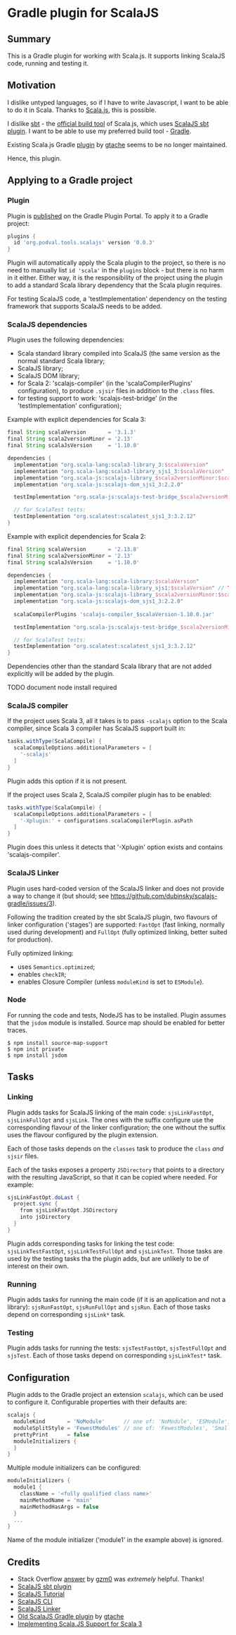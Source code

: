 # Gradle plugin for ScalaJS #

## Summary ##

This is a Gradle plugin for working with Scala.js.
It supports linking ScalaJS code, running and testing it.

## Motivation ##

I dislike untyped languages, so if I have to write Javascript,
I want to be able to do it in Scala.
Thanks to [Scala.js](https://www.scala-js.org/), this is possible.

I dislike [sbt](https://www.scala-sbt.org/) - the [official
build tool](https://www.scala-js.org/doc/project/) of Scala.js,
which uses [ScalaJS sbt plugin](https://github.com/scala-js/scala-js/tree/main/sbt-plugin/src/main/scala/org/scalajs/sbtplugin).
I want to be able to use my preferred build tool - [Gradle](https://gradle.org/).

Existing Scala.js Gradle [plugin](https://github.com/gtache/scalajs-gradle) by
[gtache](https://github.com/gtache) seems to be no longer maintained.

Hence, this plugin.


## Applying to a Gradle project ##

### Plugin ###

Plugin is [published](https://plugins.gradle.org/plugin/org.podval.tools.scalajs)
on the Gradle Plugin Portal. To apply it to a Gradle project:

```groovy
plugins {
  id 'org.podval.tools.scalajs' version '0.0.3'
}
```

Plugin will automatically apply the Scala plugin to the project, so there is no need to manually list
`id 'scala'` in the `plugins` block - but there is no harm in it either.
Either way, it is the responsibility of the project using the plugin to add a standard Scala library
dependency that the Scala plugin requires.

For testing ScalaJS code, a 'testImplementation' dependency on the testing framework that supports ScalaJS needs to be added.

### ScalaJS dependencies ###

Plugin uses the following dependencies:
- Scala standard library compiled into ScalaJS (the same version as the normal standard Scala library;
- ScalaJS library;
- ScalaJS DOM library;
- for Scala 2: 'scalajs-compiler' (in the 'scalaCompilerPlugins' configuration), to produce
  `.sjsir` files in addition to the `.class` files.
- for testing support to work: 'scalajs-test-bridge' (in the 'testImplementation' configuration);

Example with explicit dependencies for Scala 3:
```groovy
final String scalaVersion       = '3.1.3'
final String scala2versionMinor = '2.13'
final String scalaJsVersion     = '1.10.0'

dependencies {
  implementation "org.scala-lang:scala3-library_3:$scalaVersion"
  implementation "org.scala-lang:scala3-library_sjs1_3:$scalaVersion"
  implementation "org.scala-js:scalajs-library_$scala2versionMinor:$scalaJsVersion"
  implementation "org.scala-js:scalajs-dom_sjs1_3:2.2.0"

  testImplementation "org.scala-js:scalajs-test-bridge_$scala2versionMinor:$scalaJsVersion"

  // for ScalaTest tests:  
  testImplementation "org.scalatest:scalatest_sjs1_3:3.2.12"
}
```

Example with explicit dependencies for Scala 2:
```groovy
final String scalaVersion       = '2.13.8'
final String scala2versionMinor = '2.13'
final String scalaJsVersion     = '1.10.0'

dependencies {
  implementation "org.scala-lang:scala-library:$scalaVersion"
  implementation "org.scala-lang:scala-library_sjs1:$scalaVersion" // TODO
  implementation "org.scala-js:scalajs-library_$scala2versionMinor:$scalaJsVersion"
  implementation "org.scala-js:scalajs-dom_sjs1_3:2.2.0"
  
  scalaCompilerPlugins 'scalajs-compiler_$scalaVersion-1.10.0.jar'

  testImplementation "org.scala-js:scalajs-test-bridge_$scala2versionMinor:$scalaJsVersion"

  // for ScalaTest tests:  
  testImplementation "org.scalatest:scalatest_sjs1_3:3.2.12"
}
```

Dependencies other than the standard Scala library that are not added explicitly will be added by the plugin.

TODO document node install required

### ScalaJS compiler ###

If the project uses Scala 3, all it takes is to pass `-scalajs` option to the Scala compiler, since
Scala 3 compiler has ScalaJS support built in:

```groovy
tasks.withType(ScalaCompile) {
  scalaCompileOptions.additionalParameters = [
    '-scalajs'
  ]
}
```

Plugin adds this option if it is not present.

If the project uses Scala 2, ScalaJS compiler plugin has to be enabled:
```groovy
tasks.withType(ScalaCompile) {
  scalaCompileOptions.additionalParameters = [
    '-Xplugin:' + configurations.scalaCompilerPlugin.asPath
  ]
}
```

Plugin does this unless it detects that '-Xplugin' option exists and contains 'scalajs-compiler'.

### ScalaJS Linker ###

Plugin uses hard-coded version of the ScalaJS linker and does not provide a way to change it
(but should; see https://github.com/dubinsky/scalajs-gradle/issues/3).

Following the tradition created by the sbt ScalaJS plugin, two flavours of linker configuration
('stages') are supported:
`FastOpt` (fast linking, normally used during development) and
`FullOpt` (fully optimized linking, better suited for production).

Fully optimized linking:
- uses `Semantics.optimized`;
- enables `checkIR`;
- enables Closure Compiler (unless `moduleKind` is set to `ESModule`).

### Node ###

For running the code and tests, NodeJS has to be installed.
Plugin assumes that the `jsdom` module is installed.
Source map should be enabled for better traces.

```shell
$ npm install source-map-support
$ npm init private
$ npm install jsdom
```

## Tasks ##

### Linking ###

Plugin adds tasks for ScalaJS linking of the main code: 
`sjsLinkFastOpt`, `sjsLinkFullOpt` and `sjsLink`.
The ones with the suffix configure use the corresponding flavour of the linker configuration;
the one without the suffix uses the flavour configured by the plugin extension.

Each of those tasks depends on the `classes` task to produce the `class` *and* `sjsir` files.

Each of the tasks exposes a property `JSDirectory` that points to a directory
with the resulting JavaScript, so that it can be copied where needed.
For example:

```groovy
sjsLinkFastOpt.doLast {
  project.sync {
    from sjsLinkFastOpt.JSDirectory
    into jsDirectory
  }
}
```

Plugin adds corresponding tasks for linking the test code:
`sjsLinkTestFastOpt`, `sjsLinkTestFullOpt` and `sjsLinkTest`.
Those tasks are used by the testing tasks tha the plugin adds,
but are unlikely to be of interest on their own.

### Running ###

Plugin adds tasks for running the main code (if it is an application and not a library):
`sjsRunFastOpt`, `sjsRunFullOpt` and `sjsRun`.
Each of those tasks depend on corresponding `sjsLink*` task.

### Testing ###

Plugin adds tasks for running the tests:
`sjsTestFastOpt`, `sjsTestFullOpt` and `sjsTest`.
Each of those tasks depend on corresponding `sjsLinkTest*` task.


## Configuration ##

Plugin adds to the Gradle project an extension `scalajs`,
which can be used to configure it.
Configurable properties with their defaults are:

```groovy
scalajs {
  moduleKind       = 'NoModule'      // one of: 'NoModule', 'ESModule', 'CommonJSModule'
  moduleSplitStyle = 'FewestModules' // one of: 'FewestModules', 'SmallestModules'
  prettyPrint      = false
  moduleInitializers {
  }
}
```

Multiple module initializers can be configured:

```groovy
moduleInitializers {
  module1 { 
    className = '<fully qualified class name>'
    mainMethodName = 'main'
    mainMethodHasArgs = false
  }
  ...
}
```

Name of the module initializer ('module1' in the example above) is ignored.

## Credits ##

- Stack Overflow [answer](https://stackoverflow.com/a/65777102/670095)
by [gzm0](https://stackoverflow.com/users/1149944/gzm0) was
*extremely* helpful. Thanks!
- [ScalaJS sbt plugin](https://github.com/scala-js/scala-js/tree/main/sbt-plugin/src/main/scala/org/scalajs/sbtplugin)
- [ScalaJS Tutorial](https://www.scala-js.org/doc/tutorial/basic/)
- [ScalaJS CLI](https://github.com/scala-js/scala-js-cli/tree/main/src/main/scala/org/scalajs/cli)
- [ScalaJS Linker](https://github.com/scala-js/scala-js/tree/main/linker-interface)
- [Old ScalaJS Gradle plugin](https://github.com/gtache/scalajs-gradle) by
  [gtache](https://github.com/gtache)
- [Implementing Scala.JS Support for Scala 3](https://www.scala-lang.org/2020/11/03/scalajs-for-scala-3.html)
